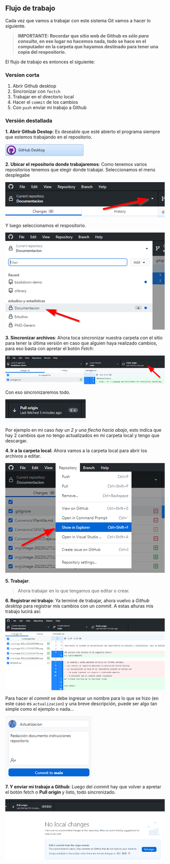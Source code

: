 ## Flujo de trabajo

Cada vez que vamos a trabajar con este sistema Git vamos a hacer lo siguiente.

> **IMPORTANTE: Recordar que sitio web de Github es *sólo para consulta*, en ese lugar no hacemos nada, todo se hace en el computador en la carpeta que hayamos destinado para tener una copia del respositorio.**

El flujo de trabajo es entonces el siguiente:

### Version corta

1. Abrir Github desktop
2. Sincronizar con `fectch`
3. Trabajar en el directorio local
4. Hacer el `commit` de los cambios
5. Con `push` enviar mi trabajo a Github

### Versión destallada

**1. Abrir Github Destop**: Es deseable que esté abierto el programa siempre que estemos trabajando en el repositorio.

![image-20220127112751414](img/image-20220127112751414.png)

**2. Ubicar el repositorio donde trabajaremos**: Como tenemos varios repositorios tenemos que elegir donde trabajar. Seleccionamos el menú desplegabe

![image-20220127113444013](img/image-20220127113444013.png)

Y luego seleccionamos el respositorio.

![image-20220127113540619](img/image-20220127113540619.png)



**3. Sincronizar archivos**: Ahora toca sincronizar nuestra carpeta con el sitio para tener la última versión en caso que alguien haya realizado cambios, para eso basta con apretar el botón *Fetch*:

![image-20220127113023326](img/image-20220127113023326.png)

Con eso sincronizaremos todo. 

![](img/image-20220127113748997-16433753471871.png)

Por ejemplo en mi caso *hay un 2 y una flecha hacia abajo*, esto indica que hay 2 cambios que no tengo actualizados en mi carpeta local y tengo que descargar.



**4. Ir a la carpeta local**: Ahora vamos a la carpeta local para abrir los archivos a editar.

![image-20220127113948333](img/image-20220127113948333.png)



**5. Trabajar**: 

> Ahora trabajar en lo que tengamos que editar o crear.



**6. Registrar mi trabajo**: Ya terminé de trabajar, ahora vuelvo a *Github desktop* para registrar mis cambios con un *commit*. A estas alturas mis trabajo lucirá así:

![image-20211103165229624](img/image-20211103165229624.png)

Para hacer el *commit* se debe ingresar un nombre para lo que se hizo (en este caso es `actualizacion`) y una breve descripción, puede ser algo tan simple como el ejemplo o nada...

![image-20211103165520914](img/image-20211103165520914.png)



**7. Y enviar mi trabajo a Github**: Luego del *commit* hay que volver a apretar el botón fetch o **Pull origin** y listo, todo sincronizado.

![image-20220127122016298](img/image-20220127122016298.png)



